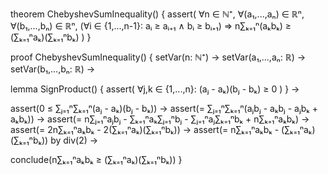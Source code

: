 theorem ChebyshevSumInequality() {
  assert(
    ∀n ∈ ℕ⁺, 
    ∀(a₁,...,aₙ) ∈ ℝⁿ, 
    ∀(b₁,...,bₙ) ∈ ℝⁿ,
    (∀i ∈ {1,...,n-1}: aᵢ ≥ aᵢ₊₁ ∧ bᵢ ≥ bᵢ₊₁) ⇒
    n∑ₖ₌₁ⁿ(aₖbₖ) ≥ (∑ₖ₌₁ⁿaₖ)(∑ₖ₌₁ⁿbₖ)
  )
}

proof ChebyshevSumInequality() {
  setVar(n: ℕ⁺) →
  setVar(a₁,...,aₙ: ℝ) →
  setVar(b₁,...,bₙ: ℝ) →
  
  lemma SignProduct() {
    assert(
      ∀j,k ∈ {1,...,n}: 
      (aⱼ - aₖ)(bⱼ - bₖ) ≥ 0
    )
  } →

  assert(0 ≤ ∑ⱼ₌₁ⁿ∑ₖ₌₁ⁿ(aⱼ - aₖ)(bⱼ - bₖ)) →
  assert(= ∑ⱼ₌₁ⁿ∑ₖ₌₁ⁿ(aⱼbⱼ - aₖbⱼ - aⱼbₖ + aₖbₖ)) →
  assert(= n∑ⱼ₌₁ⁿaⱼbⱼ - ∑ₖ₌₁ⁿaₖ∑ⱼ₌₁ⁿbⱼ - ∑ⱼ₌₁ⁿaⱼ∑ₖ₌₁ⁿbₖ + n∑ₖ₌₁ⁿaₖbₖ) →
  assert(= 2n∑ₖ₌₁ⁿaₖbₖ - 2(∑ₖ₌₁ⁿaₖ)(∑ₖ₌₁ⁿbₖ)) →
  assert(= n∑ₖ₌₁ⁿaₖbₖ - (∑ₖ₌₁ⁿaₖ)(∑ₖ₌₁ⁿbₖ)) by div(2) →
  
  conclude(n∑ₖ₌₁ⁿaₖbₖ ≥ (∑ₖ₌₁ⁿaₖ)(∑ₖ₌₁ⁿbₖ))
}